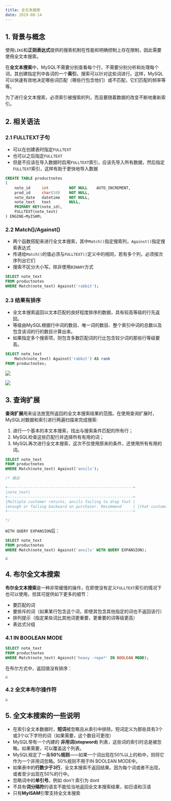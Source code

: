 ```yaml
---
title: 全文本搜索
date: 2019-08-14
---
```


## 1. 背景与概念

使用`LIKE`和**正则表达式**提供的搜索机制在性能和明确控制上存在限制，因此需要使用全文本搜索。

在**全文本搜索**中，MySQL不需要分别查看每个行，不需要分别分析和处理每个词，其创建指定列中各词的一个**索引**，搜索可以针对这些词进行。这样，MySQL可以快速有效地决定哪些词匹配（哪些行包含他们）或不匹配，它们匹配的频率等等。

为了进行全文本搜索，必须索引被搜索的列，而且要随着数据的改变不断地重新索引。

## 2. 相关语法

### 2.1 FULLTEXT子句

- 可以在创建表时指定`FULLTEXT`
- 也可以之后指定`FULLTEXT`
- 但是不应该在导入数据时启用`FULLTEXT`索引，应该先导入所有数据，然后指定`FULLTEXT`索引，这样有助于更快地导入数据

```sql
CREATE TABLE productnotes
(
    note_id 	int 		NOT NULL 	AUTO_INCREMENT,
    prod_id 	char(10) 	NOT NULL,
    note_date 	datetime 	NOT NULL,
    note_text 	text 		NULL,
    PRIMARY KEY(note_id),
    FULLTEXT(note_text)
) ENGINE=MyISAM;
```

### 2.2 Match()/Against()

- 两个函数搭配来进行全文本搜索，其中`Match()`指定搜索列，`Against()`指定搜索表达式
- 传递给`Match()`的值必须与`FULLTEXT()`定义中的相同，若有多个列，必须按次序列出它们
- 搜索不区分大小写。除非使用`BINARY`方式

```sql
SELECT note_text
FROM productnotes
WHERE Match(note_text) Against('rabbit');
```

### 2.3 结果有排序

- 全文本搜索返回以文本匹配的良好程度排序的数据，具有较高等级的行先返回。
- 等级由MySQL根据行中词的数目、唯一词的数目、整个索引中词的总数以及包含该词的行的数目计算出来。
- 如果指定多个搜索项，则包含多数匹配词的行比包含较少词的那些行等级要高。

```sql
SELECT note_text
	Match(note_text) Against('rabbit') AS rank
FROM productnotes;
```

![](https://figure-bed.chua-n.com/notebook/数据库/MySQL/7.png)

![](https://figure-bed.chua-n.com/notebook/数据库/MySQL/8.png)

## 3. 查询扩展

**查询扩展**用来设法放宽所返回的全文本搜索结果的范围。在使用查询扩展时，MySQL对数据和索引进行两遍扫描来完成搜索:

1. 进行一个基本的本文本搜索，找出与搜索条件匹配的所有行；
2. MySQL检查这些匹配行并选择所有有用的词；
3. MySQL再次进行全文本搜索，这次不仅使用原来的条件，还使用所有有用的词。

```sql
SELECT note_text
FROM productnotes
WHERE Match(note_text) Against('anvils');

/* 输出

+-------------------------------------------------------+
|note_text|
+-------------------------------------------------------+
|Multiple customer returns, anvils failing to drop fast |
|enough or failing backward on purchaser. Recommend     | |that customer considers using heavier anvils.		  |
+-------------------------------------------------------+

*/
```

`WITH QUERY EXPANSION`后：

```sql
SELECT note_text
FROM productnotes
WHERE Match(note_text) Against('anvils' WITH QUERY EXPANSION);
```

<img src="https://figure-bed.chua-n.com/notebook/数据库/MySQL/9.png" style="zoom:50%;" />

## 4. 布尔全文本搜索

**布尔全文本搜索**是一种非常缓慢的操作，在即使没有定义`FULLTEXT`索引的情况下也可以使用，但其可提供如下更多的细节：

- 要匹配的词
- 要排斥的词（如果某行包含这个词，即使其包含其他指定的词也不返回该行）
- 排列提示（指定某些词比其他词更重要，更重要的词等级更高）
- 表达式分组

### 4.1 IN BOOLEAN MODE

```sql
SELECT note_text
FROM productnotes
WHERE Match(note_text) Against('heavy -rope*' IN BOOLEAN MODE);
```

在布尔方式中，返回值没有排序：

<img src="https://figure-bed.chua-n.com/notebook/数据库/MySQL/10.png" style="zoom:50%;" />

### 4.2 全文本布尔操作符

<img src="https://figure-bed.chua-n.com/notebook/数据库/MySQL/11.png" style="zoom:50%;" />

## 5. 全文本搜索的一些说明

- 在索引全文本数据时，**短词**被忽略且从索引中排除。短词定义为那些具有3个或3个以下字符的词（如果需要，这个数目可更改）
- MySQL带有一个内建的 **非用词(stopword)** 列表，这些词的索引时总是被忽略。如果需要，可以覆盖这个列表。
- MySQL规定了一条**50%规则**——如果一个词出现在50%以上的和中，则将它作为一个非用词忽略。50%规则不用于IN BOOLEAN MODE中。
- 如果表中的**行数少于3行**，全文本搜索不返回结果。因为每个词或者不出现，或者至少出现在50%的行中。
- 忽略词中的**单引号**。例如 don't 索引为 dont
- 不具有**词分隔符**的语言不能恰当地返回全文本搜索结果，如日语和汉语
- 只有**MyISAM**引擎支持全文本搜索

